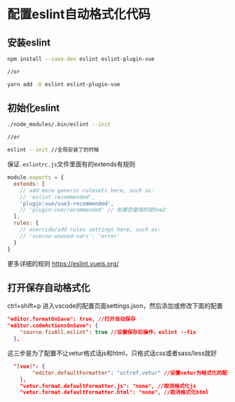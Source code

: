 # 配置eslint自动格式化代码

## 安装eslint

``` sh
npm install --save-dev eslint eslint-plugin-vue

//or

yarn add -D eslint eslint-plugin-vue
```

## 初始化eslint

``` sh
./node_modules/.bin/eslint --init

//or

eslint --init //全局安装了的时候
```

保证`.eslintrc.js`文件里面有的extends有规则

``` js
module.exports = {
  extends: [
    // add more generic rulesets here, such as:
    // 'eslint:recommended',
    'plugin:vue/vue3-recommended',
    // 'plugin:vue/recommended' // 如果您使用的是Vue2
  ],
  rules: {
    // override/add rules settings here, such as:
    // 'vue/no-unused-vars': 'error'
  }
}
```

更多详细的规则 <https://eslint.vuejs.org/>

## 打开保存自动格式化

ctrl+shift+p 进入vscode的配置页面settings.json，然后添加或修改下面的配置

```json
"editor.formatOnSave": true, //打开自动保存
"editor.codeActionsOnSave": {
    "source.fixAll.eslint": true //设置保存后操作，eslint --fix
  },
  ```

这三步是为了配置不让vetur格式话js和html，只格式话css或者sass/less就好

``` json
  "[vue]": {
        "editor.defaultFormatter": "octref.vetur" //设置vetur为格式化的配置
    },
    "vetur.format.defaultFormatter.js": "none", //取消格式化js
    "vetur.format.defaultFormatter.html": "none", //取消格式化html
```